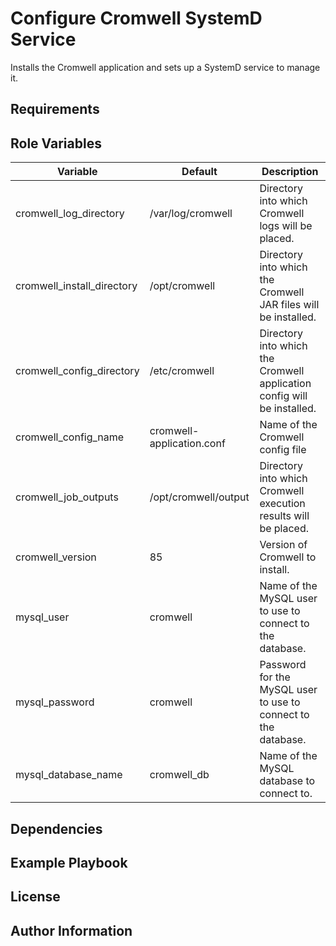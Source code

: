 Configure Cromwell SystemD Service
=========

Installs the Cromwell application and sets up a SystemD service to manage it.

Requirements
------------

Role Variables
--------------

| Variable | Default | Description |
|----------|---------|-------------|
| cromwell_log_directory | /var/log/cromwell | Directory into which Cromwell logs will be placed. |
| cromwell_install_directory | /opt/cromwell | Directory into which the Cromwell JAR files will be installed. |
| cromwell_config_directory | /etc/cromwell | Directory into which the Cromwell application config will be installed. |
| cromwell_config_name | cromwell-application.conf | Name of the Cromwell config file |
| cromwell_job_outputs | /opt/cromwell/output | Directory into which Cromwell execution results will be placed. |
| cromwell_version | 85 | Version of Cromwell to install. |
| mysql_user | cromwell | Name of the MySQL user to use to connect to the database. |
| mysql_password | cromwell | Password for the MySQL user to use to connect to the database. |
| mysql_database_name | cromwell_db | Name of the MySQL database to connect to. |

Dependencies
------------

Example Playbook
----------------

License
-------

Author Information
------------------

